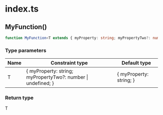 # index.ts

## MyFunction()

```typescript
function MyFunction<T extends { myProperty: string; myPropertyTwo?: number | undefined; } = { myProperty: string; }>(): T
```

### Type parameters

| Name | Constraint type                                                | Default type              |
| ---- | -------------------------------------------------------------- | ------------------------- |
| T    | \{ myProperty: string; myPropertyTwo?: number \| undefined; \} | \{ myProperty: string; \} |

### Return type

T


